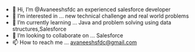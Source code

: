 - 👋 Hi, I’m @Avaneeshsfdc an experienced salesforce developer
- 👀 I’m interested in ... new technical challenge and real world problems
- 🌱 I’m currently learning ... Java and problem solving using data structures,Salesforce 
- 💞️ I’m looking to collaborate on ... Salesforce 
- 📫 How to reach me ... avaneeshsfdc@gmail.com

<!---
Avaneeshsfdc/Avaneeshsfdc is a ✨ special ✨ repository because its `README.md` (this file) appears on your GitHub profile.
You can click the Preview link to take a look at your changes.
--->
